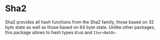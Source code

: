# Sha2

Sha2 provides all hash functions from the Sha2 family, those based on 32 byte state as well as those based on 64 byte state.
Unlike other packages, this package allows to hash types `Blob` and `Iter<Nat8>`. 
